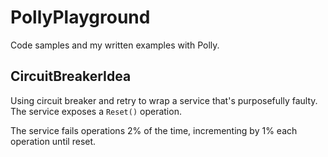 # PollyPlayground
Code samples and my written examples with Polly. 

## CircuitBreakerIdea
Using circuit breaker and retry to wrap a service that's purposefully faulty. The
service exposes a `Reset()` operation.

The service fails operations 2% of the time, incrementing by 1% each operation 
until reset. 
